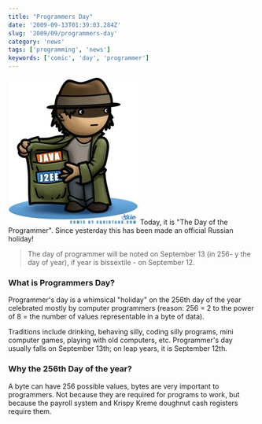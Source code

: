 ```yaml
---
title: "Programmers Day"
date: '2009-09-13T01:39:03.284Z'
slug: '2009/09/programmers-day'
category: 'news'
tags: ['programming', 'news']
keywords: ['comic', 'day', 'programmer']
---
```

![programmer-comic.jpg](images/programmer-comic.jpg)
Today, it is "The Day of the Programmer". Since yesterday this has been made an official Russian holiday!

> The day of programmer will be noted on September 13 (in 256- y the day of year), if year is bissextile - on September 12.

### What is Programmers Day?
Programmer's day is a whimsical "holiday" on the 256th day of the year celebrated mostly by computer programmers (reason: 256 = 2 to the power of 8 = the number of values representable in a byte of data).

Traditions include drinking, behaving silly, coding silly programs, mini computer games, playing with old computers, etc. Programmer's day usually falls on September 13th; on leap years, it is September 12th.

### Why the 256th Day of the year?
A byte can have 256 possible values, bytes are very important to programmers. Not because they are required for programs to work, but because the payroll system and Krispy Kreme doughnut cash registers require them.